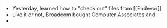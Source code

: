- Yesterday, learned how to "check out" files from [[Endevor]]
- Like it or not, Broadcom bought Computer Associates and
-